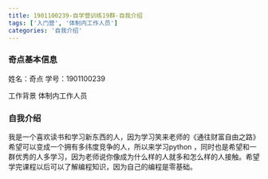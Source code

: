 ```yaml
---
title: 1901100239-自学营训练19群-自我介绍
tags: ['入门营', '体制内工作人员']
categories: '自我介绍'
---
```


### 奇点基本信息

姓名：奇点
学号：1901100239

工作背景
体制内工作人员

### 自我介绍
我是一个喜欢读书和学习新东西的人，因为学习笑来老师的《通往财富自由之路》希望可以变成一个拥有多纬度竞争的人，所以来学习python ，同时也是希望和一群优秀的人多学习，因为老师说你像成为什么样的人就多和怎么样的人接触。希望学完课程以后可以了解编程知识，因为自己的编程是零基础。